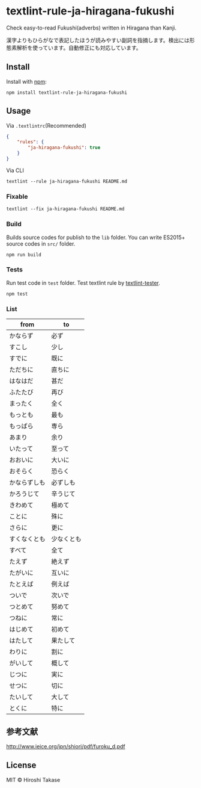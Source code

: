 # textlint-rule-ja-hiragana-fukushi

Check easy-to-read Fukushi(adverbs) written in Hiragana than Kanji.

漢字よりもひらがなで表記したほうが読みやすい副詞を指摘します。検出には形態素解析を使っています。自動修正にも対応しています。

## Install

Install with [npm](https://www.npmjs.com/):

    npm install textlint-rule-ja-hiragana-fukushi

## Usage

Via `.textlintrc`(Recommended)

```json
{
    "rules": {
        "ja-hiragana-fukushi": true
    }
}
```

Via CLI

```
textlint --rule ja-hiragana-fukushi README.md
```

### Fixable

```
textlint --fix ja-hiragana-fukushi README.md
```

### Build

Builds source codes for publish to the `lib` folder.
You can write ES2015+ source codes in `src/` folder.

    npm run build

### Tests

Run test code in `test` folder.
Test textlint rule by [textlint-tester](https://github.com/textlint/textlint-tester "textlint-tester").

    npm test


### List

| from | to |
| --- | --- |
| かならず | 必ず |
| すこし | 少し |
| すでに | 既に |
| ただちに | 直ちに |
| はなはだ | 甚だ |
| ふたたび | 再び |
| まったく | 全く |
| もっとも | 最も |
| もっぱら | 専ら |
| あまり | 余り |
| いたって | 至って |
| おおいに | 大いに |
| おそらく | 恐らく |
| かならずしも | 必ずしも |
| かろうじて | 辛うじて |
| きわめて | 極めて |
| ことに | 殊に |
| さらに | 更に |
| すくなくとも | 少なくとも |
| すべて | 全て |
| たえず | 絶えず |
| たがいに | 互いに |
| たとえば | 例えば |
| ついで | 次いで |
| つとめて | 努めて |
| つねに | 常に |
| はじめて | 初めて |
| はたして | 果たして |
| わりに | 割に |
| がいして | 概して |
| じつに | 実に |
| せつに | 切に |
| たいして | 大して |
| とくに | 特に |

## 参考文献

<http://www.ieice.org/jpn/shiori/pdf/furoku_d.pdf>

## License

MIT © Hiroshi Takase
